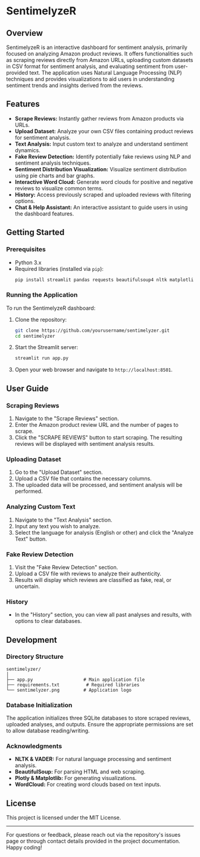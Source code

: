 # SentimelyzeR

## Overview

SentimelyzeR is an interactive dashboard for sentiment analysis, primarily focused on analyzing Amazon product reviews. It offers functionalities such as scraping reviews directly from Amazon URLs, uploading custom datasets in CSV format for sentiment analysis, and evaluating sentiment from user-provided text. The application uses Natural Language Processing (NLP) techniques and provides visualizations to aid users in understanding sentiment trends and insights derived from the reviews.

## Features

- **Scrape Reviews:** Instantly gather reviews from Amazon products via URLs.
- **Upload Dataset:** Analyze your own CSV files containing product reviews for sentiment analysis.
- **Text Analysis:** Input custom text to analyze and understand sentiment dynamics.
- **Fake Review Detection:** Identify potentially fake reviews using NLP and sentiment analysis techniques.
- **Sentiment Distribution Visualization:** Visualize sentiment distribution using pie charts and bar graphs.
- **Interactive Word Cloud:** Generate word clouds for positive and negative reviews to visualize common terms.
- **History:** Access previously scraped and uploaded reviews with filtering options.
- **Chat & Help Assistant:** An interactive assistant to guide users in using the dashboard features.

## Getting Started

### Prerequisites

- Python 3.x
- Required libraries (installed via `pip`):
    ```bash
    pip install streamlit pandas requests beautifulsoup4 nltk matplotlib plotly sqlite3 wordcloud googletrans
    ```

### Running the Application

To run the SentimelyzeR dashboard:

1. Clone the repository:
    ```bash
    git clone https://github.com/yourusername/sentimelyzer.git
    cd sentimelyzer
    ```

2. Start the Streamlit server:
    ```bash
    streamlit run app.py
    ```

3. Open your web browser and navigate to `http://localhost:8501`.

## User Guide

### Scraping Reviews

1. Navigate to the "Scrape Reviews" section.
2. Enter the Amazon product review URL and the number of pages to scrape.
3. Click the "SCRAPE REVIEWS" button to start scraping. The resulting reviews will be displayed with sentiment analysis results.

### Uploading Dataset

1. Go to the "Upload Dataset" section.
2. Upload a CSV file that contains the necessary columns.
3. The uploaded data will be processed, and sentiment analysis will be performed.

### Analyzing Custom Text

1. Navigate to the "Text Analysis" section.
2. Input any text you wish to analyze.
3. Select the language for analysis (English or other) and click the "Analyze Text" button.

### Fake Review Detection

1. Visit the "Fake Review Detection" section.
2. Upload a CSV file with reviews to analyze their authenticity.
3. Results will display which reviews are classified as fake, real, or uncertain.

### History

- In the "History" section, you can view all past analyses and results, with options to clear databases.

## Development

### Directory Structure

```
sentimelyzer/
│
├── app.py                   # Main application file
├── requirements.txt          # Required libraries
└── sentimelyzer.png         # Application logo
```

### Database Initialization

The application initializes three SQLite databases to store scraped reviews, uploaded analyses, and outputs. Ensure the appropriate permissions are set to allow database reading/writing.

### Acknowledgments

- **NLTK & VADER:** For natural language processing and sentiment analysis.
- **BeautifulSoup:** For parsing HTML and web scraping.
- **Plotly & Matplotlib:** For generating visualizations.
- **WordCloud:** For creating word clouds based on text inputs.

## License

This project is licensed under the MIT License.

---

For questions or feedback, please reach out via the repository's issues page or through contact details provided in the project documentation. Happy coding!
